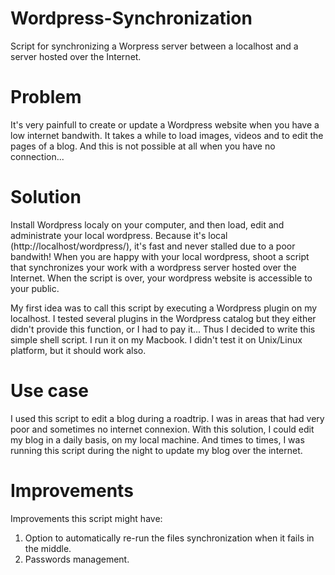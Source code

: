 # Wordpress-Synchronization
Script for synchronizing a Worpress server between a localhost and a server hosted over the Internet.

# Problem
It's very painfull to create or update a Wordpress website when you have a low internet bandwith. It takes a while to load images, videos and to edit the pages of a blog. And this is not possible at all when you have no connection...

# Solution
Install Wordpress localy on your computer, and then load, edit and administrate your local wordpress. Because it's local (http://localhost/wordpress/), it's fast and never stalled due to a poor bandwith! When you are happy with your local wordpress, shoot a script that synchronizes your work with a wordpress server hosted over the Internet. When the script is over, your wordpress website is accessible to your public.

My first idea was to call this script by executing a Wordpress plugin on my localhost. I tested several plugins in the Wordpress catalog but they either didn't provide this function, or I had to pay it... Thus I decided to write this simple shell script. I run it on my Macbook. I didn't test it on Unix/Linux platform, but it should work also.

# Use case
I used this script to edit a blog during a roadtrip. I was in areas that had very poor and sometimes no internet connexion. With this solution, I could edit my blog in a daily basis, on my local machine. And times to times, I was running this script during the night to update my blog over the internet.

# Improvements
Improvements this script might have:
1) Option to automatically re-run the files synchronization when it fails in the middle.
2) Passwords management.
